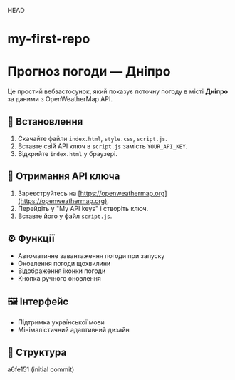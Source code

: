 HEAD
# my-first-repo

# Прогноз погоди — Дніпро

Це простий вебзастосунок, який показує поточну погоду в місті **Дніпро** за даними з OpenWeatherMap API.

## 🔧 Встановлення

1. Скачайте файли `index.html`, `style.css`, `script.js`.
2. Вставте свій API ключ в `script.js` замість `YOUR_API_KEY`.
3. Відкрийте `index.html` у браузері.

## 🔑 Отримання API ключа

1. Зареєструйтесь на [https://openweathermap.org](https://openweathermap.org).
2. Перейдіть у "My API keys" і створіть ключ.
3. Вставте його у файл `script.js`.

## ⚙️ Функції

- Автоматичне завантаження погоди при запуску
- Оновлення погоди щохвилини
- Відображення іконки погоди
- Кнопка ручного оновлення

## 🖼️ Інтерфейс

- Підтримка української мови
- Мінімалістичний адаптивний дизайн

## 📁 Структура

a6fe151 (initial commit)
